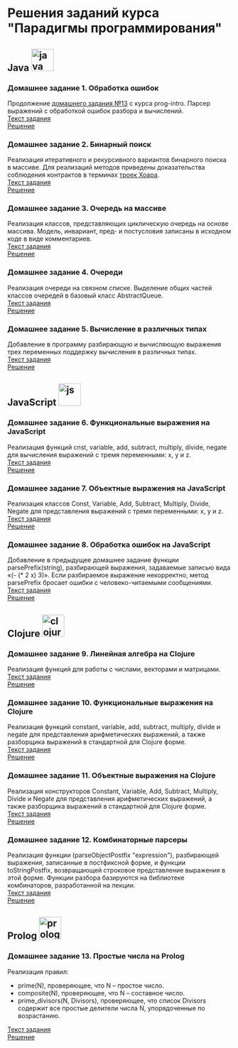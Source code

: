 # Решения заданий курса "Парадигмы программирования"
## Java <img src="https://cdn.jsdelivr.net/gh/devicons/devicon@latest/icons/java/java-original.svg" title="java" alt="java" width="50" height="50" />
### Домашнее задание 1. Обработка ошибок
Продолжение [домашнего задания №13](/prog-intro/java-solutions/expression/parser/) c курса prog-intro. Парсер выражений с обработкой ошибок разбора и вычислений.  
[Текст задания](https://www.kgeorgiy.info//courses/paradigms/homeworks.html#except)  
[Решение](/paradigms/java-solutions/expression/)
### Домашнее задание 2. Бинарный поиск
Реализация итеративного и рекурсивного вариантов бинарного поиска в массиве. Для реализаций методов приведены доказательства соблюдения контрактов в терминах [троек Хоара](https://ru.wikipedia.org/wiki/%D0%9B%D0%BE%D0%B3%D0%B8%D0%BA%D0%B0_%D0%A5%D0%BE%D0%B0%D1%80%D0%B0).  
[Текст задания](https://www.kgeorgiy.info//courses/paradigms/homeworks.html#java-binary-search)  
[Решение](/paradigms/java-solutions/search/)  
### Домашнее задание 3. Очередь на массиве
Реализация классов, представляющих циклическую очередь на основе массива. Модель, инвариант, пред- и постусловия записаны в исходном коде в виде комментариев.  
[Текст задания](https://www.kgeorgiy.info//courses/paradigms/homeworks.html#java-array-queue)  
[Решение](/paradigms/java-solutions/queue/)  
### Домашнее задание 4. Очереди
Реализация очереди на связном списке. Выделение общих частей классов очередей в базовый класс AbstractQueue.  
[Текст задания](https://www.kgeorgiy.info//courses/paradigms/homeworks.html#java-queues)  
[Решение](/paradigms/java-solutions/queue/)
### Домашнее задание 5. Вычисление в различных типах
Добавление в программу разбирающую и вычисляющую выражения трех переменных поддержку вычисления в различных типах.  
[Текст задания](https://www.kgeorgiy.info//courses/paradigms/homeworks.html#java-tabulator)  
[Решение](/paradigms/java-solutions/expression/)
## JavaScript <img src="https://cdn.jsdelivr.net/gh/devicons/devicon@latest/icons/javascript/javascript-original.svg" title="js" alt="js" width="50" height="50" />
### Домашнее задание 6. Функциональные выражения на JavaScript
Реализацмя функций cnst, variable, add, subtract, multiply, divide, negate для вычисления выражений с тремя переменными: x, y и z.  
[Текст задания](https://www.kgeorgiy.info//courses/paradigms/homeworks.html#js-functional-expressions)   
[Решение](/paradigms/javascript-solutions/functionalExpression.js)
### Домашнее задание 7. Объектные выражения на JavaScript
Реализация классов Const, Variable, Add, Subtract, Multiply, Divide, Negate для представления выражений с тремя переменными: x, y и z.  
[Текст задания](https://www.kgeorgiy.info//courses/paradigms/homeworks.html#js-object-expressions)   
[Решение](/paradigms/javascript-solutions/objectExpression.js)
### Домашнее задание 8. Обработка ошибок на JavaScript
Добавление в предыдущее домашнее задание функции parsePrefix(string), разбирающей выражения, задаваемые записью вида «(- (* 2 x) 3)». Если разбираемое выражение некорректно, метод parsePrefix бросает ошибки с человеко-читаемыми сообщениями.  
[Текст задания](https://www.kgeorgiy.info//courses/paradigms/homeworks.html#js-expression-parsing)   
[Решение](/paradigms/javascript-solutions/objectExpression.js)
## Clojure <img src="https://cdn.jsdelivr.net/gh/devicons/devicon@latest/icons/clojure/clojure-original.svg" title="clojure" alt="clojure" width="50" height="50"/>
### Домашнее задание 9. Линейная алгебра на Clojure
Реализация функций для работы с числами, векторами и матрицами.  
[Текст задания](https://www.kgeorgiy.info//courses/paradigms/homeworks.html#clojure-linear)   
[Решение](/paradigms/clojure-solutions/linear.clj)
### Домашнее задание 10. Функциональные выражения на Clojure
Реализация функций constant, variable, add, subtract, multiply, divide и negate для представления арифметических выражений, а также разборщика выражений в стандартной для Clojure форме.  
[Текст задания](https://www.kgeorgiy.info//courses/paradigms/homeworks.html#clojure-functional-expressions)   
[Решение](/paradigms/clojure-solutions/expression.clj)
### Домашнее задание 11. Объектные выражения на Clojure
Реализация конструкторов Constant, Variable, Add, Subtract, Multiply, Divide и Negate для представления арифметических выражений, а также разборщика выражений в стандартной для Clojure форме.  
[Текст задания](https://www.kgeorgiy.info//courses/paradigms/homeworks.html#clojure-object-expressions)   
[Решение](/paradigms/clojure-solutions/expression.clj)
### Домашнее задание 12. Комбинаторные парсеры
Реализация функции (parseObjectPostfix "expression"), разбирающей выражения, записанные в постфиксной форме, и функции toStringPostfix, возвращающей строковое представление выражения в этой форме. Функции разбора базируются на библиотеке комбинаторов, разработанной на лекции.  
[Текст задания](https://www.kgeorgiy.info//courses/paradigms/homeworks.html#clojure-expression-parsing)   
[Решение](/paradigms/clojure-solutions/expression.clj)
## Prolog <img src="https://cdn.jsdelivr.net/gh/devicons/devicon@latest/icons/prolog/prolog-original.svg" title="prolog" alt="prolog" width="50" height="50"/>
### Домашнее задание 13. Простые числа на Prolog
Реализация правил:
* prime(N), проверяющее, что N – простое число.
* composite(N), проверяющее, что N – составное число.
* prime_divisors(N, Divisors), проверяющее, что список Divisors содержит все простые делители числа N, упорядоченные по возрастанию.  

[Текст задания](https://www.kgeorgiy.info//courses/paradigms/homeworks.html#prolog-primes)   
[Решение](/paradigms/prolog-solutions/primes.pl)